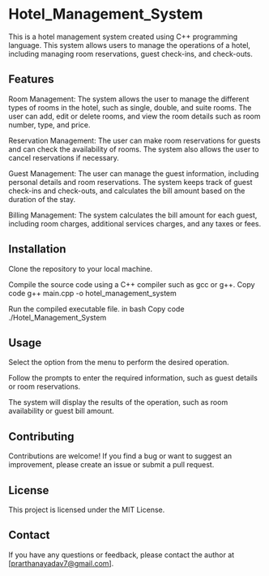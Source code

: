# Hotel_Management_System
This is a hotel management system created using C++ programming language. This system allows users to manage the operations of a hotel, including managing room reservations, guest check-ins, and check-outs.

## Features
Room Management: The system allows the user to manage the different types of rooms in the hotel, such as single, double, and suite rooms. The user can add, edit or delete rooms, and view the room details such as room number, type, and price.

Reservation Management: The user can make room reservations for guests and can check the availability of rooms. The system also allows the user to cancel reservations if necessary.

Guest Management: The user can manage the guest information, including personal details and room reservations. The system keeps track of guest check-ins and check-outs, and calculates the bill amount based on the duration of the stay.

Billing Management: The system calculates the bill amount for each guest, including room charges, additional services charges, and any taxes or fees.

## Installation

Clone the repository to your local machine.

Compile the source code using a C++ compiler such as gcc or g++.
Copy code
g++ main.cpp -o hotel_management_system

Run the compiled executable file.
in bash Copy code
./Hotel_Management_System

## Usage
Select the option from the menu to perform the desired operation.

Follow the prompts to enter the required information, such as guest details or room reservations.

The system will display the results of the operation, such as room availability or guest bill amount.

## Contributing
Contributions are welcome! If you find a bug or want to suggest an improvement, please create an issue or submit a pull request.

## License
This project is licensed under the MIT License.

## Contact
If you have any questions or feedback, please contact the author at [prarthanayadav7@gmail.com].
